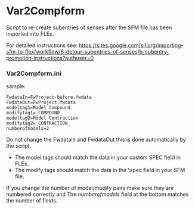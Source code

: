 # Var2Compform
Script to re-create subentries of senses after the SFM file has been imported into FLEx.

For detailed instructions see: https://sites.google.com/sil.org/importing-sfm-to-flex/workflow/6-detour-subentries-of-senses/b-subentry-promotion-instructions?authuser=0

### Var2Compform.ini
sample:
```
FwdataIn=FwProject-before.fwdata
FwdataOut=FwProject.fwdata
modeltag1=Model Compound
modifytag1=_COMPOUND_
modeltag2=Model Contraction
modifytag2=_CONTRACTION_
numberofmodels=2
```
Do not change the FwdataIn and FwdataOut this is done automatically by the script.
* The model tags should match the data in your custom SPEC field in FLEx.
* The modify tags should match the data in the \spec field in your SFM file.

If you change the number of model/modify pairs make sure they are numbered correctly and
The _numberofmodels_ field at the bottom matches the number of fields.

